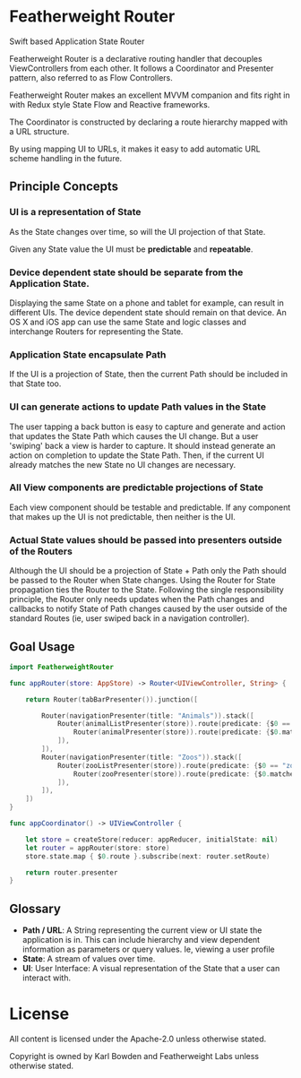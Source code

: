 # Featherweight Router

Swift based Application State Router

Featherweight Router is a declarative routing handler that decouples ViewControllers from each other. It follows a Coordinator and Presenter pattern, also referred to as Flow Controllers.

Featherweight Router makes an excellent MVVM companion and fits right in with Redux style State Flow and Reactive frameworks.

The Coordinator is constructed by declaring a route hierarchy mapped with a URL structure.

By using mapping UI to URLs, it makes it easy to add automatic URL scheme handling in the future.

## Principle Concepts

### UI is a representation of State

As the State changes over time, so will the UI projection of that State.

Given any State value the UI must be **predictable** and **repeatable**.

### Device dependent state should be separate from the Application State.

Displaying the same State on a phone and tablet for example, can result in different UIs. The device dependent state should remain on that device. An OS X and iOS app can use the same State and logic classes and interchange Routers for representing the State.

### Application State encapsulate Path

If the UI is a projection of State, then the current Path should be included in that State too.

### UI can generate actions to update Path values in the State

The user tapping a back button is easy to capture and generate and action that updates the State Path which causes the UI change. But a user 'swiping' back a view is harder to capture. It should instead generate an action on completion to update the State Path. Then, if the current UI already matches the new State no UI changes are necessary.

### All View components are predictable projections of State

Each view component should be testable and predictable. If any component that makes up the UI is not predictable, then neither is the UI.

### Actual State values should be passed into presenters outside of the Routers

Although the UI should be a projection of State + Path only the Path should be passed to the Router when State changes. Using the Router for State propagation ties the Router to the State. Following the single responsibility principle, the Router only needs updates when the Path changes and callbacks to notify State of Path changes caused by the user outside of the standard Routes (ie, user swiped back in a navigation controller).

## Goal Usage

```swift
import FeatherweightRouter

func appRouter(store: AppStore) -> Router<UIViewController, String> {

    return Router(tabBarPresenter()).junction([

        Router(navigationPresenter(title: "Animals")).stack([
            Router(animalListPresenter(store)).route(predicate: {$0 == "animals"}, children: [
                Router(animalPresenter(store)).route(predicate: {$0.matches("(?<id>\\w+)")}),
            ]),
        ]),
        Router(navigationPresenter(title: "Zoos")).stack([
            Router(zooListPresenter(store)).route(predicate: {$0 == "zoos"}, children: [
                Router(zooPresenter(store)).route(predicate: {$0.matches("(?<id>\\w+)")}),
            ]),
        ]),
    ])
}

func appCoordinator() -> UIViewController {

    let store = createStore(reducer: appReducer, initialState: nil)
    let router = appRouter(store: store)
    store.state.map { $0.route }.subscribe(next: router.setRoute)

    return router.presenter
}
```

## Glossary

- **Path / URL**: A String representing the current view or UI state the application is in. This can include hierarchy and view dependent information as parameters or query values. Ie, viewing a user profile
- **State**: A stream of values over time.
- **UI**: User Interface: A visual representation of the State that a user can interact with.

# License

All content is licensed under the Apache-2.0 unless otherwise stated.

Copyright is owned by Karl Bowden and Featherweight Labs unless otherwise stated.


